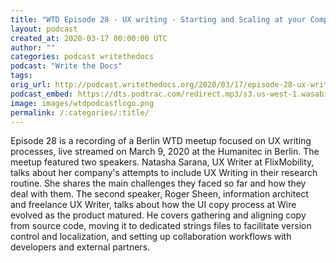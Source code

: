```yaml
---
title: "WTD Episode 28 - UX writing - Starting and Scaling at your Company, Berlin WTD meetup"
layout: podcast
created_at: 2020-03-17 00:00:00 UTC
author: ""
categories: podcast writethedocs
podcast: "Write the Docs"
tags: 
orig_url: http://podcast.writethedocs.org/2020/03/17/episode-28-ux-writing-berlin-meetup/
podcast_embed: https://dts.podtrac.com/redirect.mp3/s3.us-west-1.wasabisys.com/writethedocs-podcast/wtd_episode_28_ux_writing_berlin.mp3
image: images/wtdpodcastlogo.png
permalink: /:categories/:title/
---
```

Episode 28 is a recording of a Berlin WTD meetup focused on UX writing processes, live streamed on March 9, 2020 at the Humanitec in Berlin. The meetup featured two speakers. Natasha Sarana, UX Writer at FlixMobility, talks about her company's attempts to include UX Writing in their research routine. She shares the main challenges they faced so far and how they deal with them. The second speaker, Roger Sheen, information architect and freelance UX Writer, talks about how the UI copy process at Wire evolved as the product matured. He covers gathering and aligning copy from source code, moving it to dedicated strings files to facilitate version control and localization, and setting up collaboration workflows with developers and external partners.